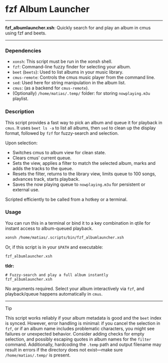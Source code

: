 # fzf Album Launcher

---

**fzf_albumlauncher.xsh**: Quickly search for and play an album in cmus using fzf and beets.

---

### Dependencies

- `xonsh`: This script must be run in the xonsh shell.
- `fzf`: Command-line fuzzy finder for selecting your album.
- `beet` (`beets`): Used to list albums in your music library.
- `cmus-remote`: Controls the cmus music player from the command line.
- `sed`: Used here for string manipulation in the album list.
- `cmus`: (as a backend for `cmus-remote`).
- (Optionally) `/home/matias/.temp/` folder: for storing `nowplaying.m3u` playlist.

### Description

This script provides a fast way to pick an album and queue it for playback in `cmus`. It uses `beet ls -a` to list all albums, then `sed` to clean up the display format, followed by `fzf` for fuzzy-search and selection.

Upon selection:
- Switches cmus to album view for clean state.
- Clears cmus' current queue.
- Sets the view, applies a filter to match the selected album, marks and adds the tracks to the queue.
- Resets the filter, returns to the library view, limits queue to 100 songs, advances track, starts playback.
- Saves the now playing queue to `nowplaying.m3u` for persistent or external use.

Scripted efficiently to be called from a hotkey or a terminal.

### Usage

You can run this in a terminal or bind it to a key combination in qtile for instant access to album-queued playback.

```sh
xonsh /home/matias/.scripts/bin/fzf_albumlauncher.xsh
```

Or, if this script is in your `$PATH` and executable:

```sh
fzf_albumlauncher.xsh
```

**tldr:**
```
# Fuzzy-search and play a full album instantly
fzf_albumlauncher.xsh
```
No arguments required. Select your album interactively via `fzf`, and playback/queue happens automatically in `cmus`.

---

> [!TIP]
> This script works reliably if your album metadata is good and the `beet` index is synced. However, error handling is minimal: if you cancel the selection in `fzf`, or if an album name includes problematic characters, you might see failures or unexpected behavior. Consider adding checks for empty selection, and possibly escaping quotes in album names for the `filter` command. Additionally, hardcoding the `.temp` path and output filename may result in errors if the directory does not exist—make sure `/home/matias/.temp/` is present.
